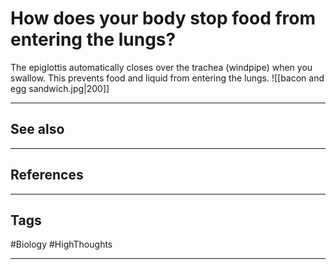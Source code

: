 # How does your body stop food from entering the lungs?

The epiglottis automatically closes over the trachea (windpipe) when you swallow. This prevents food and liquid from entering the lungs.
![[bacon and egg sandwich.jpg|200]]

---
## See also

---
## References

---
## Tags

#Biology #HighThoughts

---

